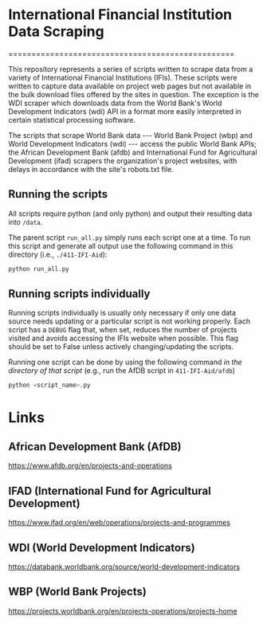 # International Financial Institution Data Scraping
=================================================

This repository represents a series of scripts written to scrape data from a variety of International Financial Institutions (IFIs). These scripts were written to capture data available on project web pages but not available in the bulk download files offered by the sites in question. The exception is the WDI scraper which downloads data from the World Bank's World Development Indicators (wdi) API in a format more easily interpreted in certain statistical processing software. 

The scripts that scrape World Bank data --- World Bank Project (wbp) and World Development Indicators (wdi) --- access the 
public World Bank APIs; the African Development Bank (afdb) and International Fund for Agricultural Development (ifad) scrapers the organization's project websites, with delays in accordance with the site's robots.txt file.

## Running the scripts

All scripts require python (and only python) and output their resulting data into `/data`. 

The parent script `run_all.py` simply runs each script one at a time. To run this script and generate all output use the following command in this directory (i.e., `./411-IFI-Aid`):

```python 
python run_all.py
```

## Running scripts individually

Running scripts individually is usually only necessary if only one data source needs updating or a particular script is not working properly. Each script has a `DEBUG` flag that, when set, reduces the number of projects visited and avoids accessing the IFIs website when possible. This flag should be set to False unless actively changing/updating the scripts.

Running one script can be done by using the following command *in the directory of that script* (e.g., run the AfDB script in `411-IFI-Aid/afdb`)

```python
python <script_name>.py
```

# Links

## African Development Bank (AfDB)

https://www.afdb.org/en/projects-and-operations

## IFAD (International Fund for Agricultural Development)

https://www.ifad.org/en/web/operations/projects-and-programmes

## WDI (World Development Indicators)

https://databank.worldbank.org/source/world-development-indicators

## WBP (World Bank Projects)

https://projects.worldbank.org/en/projects-operations/projects-home